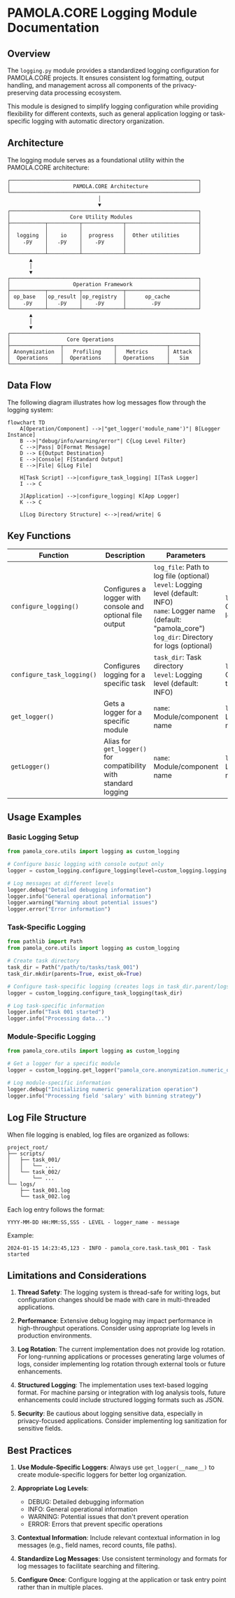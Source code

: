# PAMOLA.CORE Logging Module Documentation

## Overview

The `logging.py` module provides a standardized logging configuration for PAMOLA.CORE projects. It ensures consistent log formatting, output handling, and management across all components of the privacy-preserving data processing ecosystem.

This module is designed to simplify logging configuration while providing flexibility for different contexts, such as general application logging or task-specific logging with automatic directory organization.

## Architecture

The logging module serves as a foundational utility within the PAMOLA.CORE architecture:

```
┌────────────────────────────────────────────────────────────┐
│                    PAMOLA.CORE Architecture                │
└────────────────────────────────────────────────────────────┘
                             │
                             ▼
┌────────────────────────────────────────────────────────────┐
│                   Core Utility Modules                     │
├───────────┬──────────┬─────────────┬───────────────────────┤
│           │          │             │                       │
│  logging  │    io    │  progress   │  Other utilities      │
│    .py    │   .py    │    .py      │                       │
│           │          │             │                       │
└───────────┴──────────┴─────────────┴───────────────────────┘
       ▲
       │
       ▼
┌────────────────────────────────────────────────────────────┐
│                    Operation Framework                     │
├───────────┬──────────┬─────────────┬───────────────────────┤
│ op_base   │op_result │op_registry  │      op_cache         │
│    .py    │   .py    │    .py      │        .py            │
└───────────┴──────────┴─────────────┴───────────────────────┘
       ▲
       │
       ▼
┌────────────────────────────────────────────────────────────┐
│                  Core Operations                           │
├────────────────┬────────────────┬────────────────┬─────────┤
│ Anonymization  │   Profiling    │   Metrics      │ Attack  │
│  Operations    │  Operations    │  Operations    │   Sim   │
└────────────────┴────────────────┴────────────────┴─────────┘
```

## Data Flow

The following diagram illustrates how log messages flow through the logging system:

```mermaid
flowchart TD
    A[Operation/Component] -->|"get_logger('module_name')"| B[Logger Instance]
    B -->|"debug/info/warning/error"| C{Log Level Filter}
    C -->|Pass| D[Format Message]
    D --> E{Output Destination}
    E -->|Console| F[Standard Output]
    E -->|File| G[Log File]
    
    H[Task Script] -->|configure_task_logging| I[Task Logger]
    I --> C
    
    J[Application] -->|configure_logging| K[App Logger]
    K --> C
    
    L[Log Directory Structure] <-->|read/write| G
```

## Key Functions

| Function | Description | Parameters | Returns |
|----------|-------------|------------|---------|
| `configure_logging()` | Configures a logger with console and optional file output | `log_file`: Path to log file (optional)<br>`level`: Logging level (default: INFO)<br>`name`: Logger name (default: "pamola_core")<br>`log_dir`: Directory for logs (optional) | `logging.Logger`: Configured logger |
| `configure_task_logging()` | Configures logging for a specific task | `task_dir`: Task directory<br>`level`: Logging level (default: INFO) | `logging.Logger`: Configured task logger |
| `get_logger()` | Gets a logger for a specific module | `name`: Module/component name | `logging.Logger`: Logger for the module |
| `getLogger()` | Alias for `get_logger()` for compatibility with standard logging | `name`: Module/component name | `logging.Logger`: Logger for the module |

## Usage Examples

### Basic Logging Setup

```python
from pamola_core.utils import logging as custom_logging

# Configure basic logging with console output only
logger = custom_logging.configure_logging(level=custom_logging.logging.DEBUG)

# Log messages at different levels
logger.debug("Detailed debugging information")
logger.info("General operational information")
logger.warning("Warning about potential issues")
logger.error("Error information")
```

### Task-Specific Logging

```python
from pathlib import Path
from pamola_core.utils import logging as custom_logging

# Create task directory
task_dir = Path("/path/to/tasks/task_001")
task_dir.mkdir(parents=True, exist_ok=True)

# Configure task-specific logging (creates logs in task_dir.parent/logs/task_001.log)
logger = custom_logging.configure_task_logging(task_dir)

# Log task-specific information
logger.info("Task 001 started")
logger.info("Processing data...")
```

### Module-Specific Logging

```python
from pamola_core.utils import logging as custom_logging

# Get a logger for a specific module
logger = custom_logging.get_logger("pamola_core.anonymization.numeric_op")

# Log module-specific information
logger.debug("Initializing numeric generalization operation")
logger.info("Processing field 'salary' with binning strategy")
```

## Log File Structure

When file logging is enabled, log files are organized as follows:

```
project_root/
├── scripts/
│   ├── task_001/
│   │   └── ...
│   └── task_002/
│       └── ...
└── logs/
    ├── task_001.log
    └── task_002.log
```

Each log entry follows the format:
```
YYYY-MM-DD HH:MM:SS,SSS - LEVEL - logger_name - message
```

Example:
```
2024-01-15 14:23:45,123 - INFO - pamola_core.task.task_001 - Task started
```

## Limitations and Considerations

1. **Thread Safety**: The logging system is thread-safe for writing logs, but configuration changes should be made with care in multi-threaded applications.

2. **Performance**: Extensive debug logging may impact performance in high-throughput operations. Consider using appropriate log levels in production environments.

3. **Log Rotation**: The current implementation does not provide log rotation. For long-running applications or processes generating large volumes of logs, consider implementing log rotation through external tools or future enhancements.

4. **Structured Logging**: The implementation uses text-based logging format. For machine parsing or integration with log analysis tools, future enhancements could include structured logging formats such as JSON.

5. **Security**: Be cautious about logging sensitive data, especially in privacy-focused applications. Consider implementing log sanitization for sensitive fields.

## Best Practices

1. **Use Module-Specific Loggers**: Always use `get_logger(__name__)` to create module-specific loggers for better log organization.

2. **Appropriate Log Levels**: 
   - DEBUG: Detailed debugging information
   - INFO: General operational information
   - WARNING: Potential issues that don't prevent operation
   - ERROR: Errors that prevent specific operations

3. **Contextual Information**: Include relevant contextual information in log messages (e.g., field names, record counts, file paths).

4. **Standardize Log Messages**: Use consistent terminology and formats for log messages to facilitate searching and filtering.

5. **Configure Once**: Configure logging at the application or task entry point rather than in multiple places.